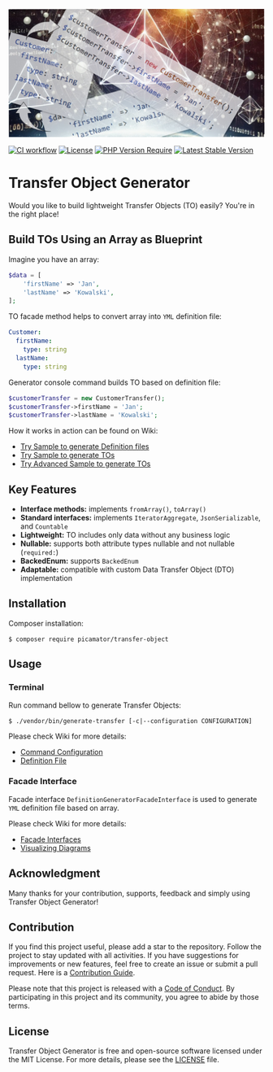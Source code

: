 ![Transfer Object Generator](.github/img/transfer-object-generator.jpg)

[![CI workflow](https://github.com/picamator/transfer-object/actions/workflows/ci.yml/badge.svg?event=push)](https://github.com/picamator/transfer-object/actions)
[![License](https://poser.pugx.org/picamator/transfer-object/license)](https://packagist.org/packages/picamator/transfer-object)
[![PHP Version Require](https://poser.pugx.org/picamator/transfer-object/require/php)](https://packagist.org/packages/picamator/transfer-object)
[![Latest Stable Version](https://poser.pugx.org/picamator/transfer-object/v)](https://packagist.org/packages/picamator/transfer-object)

Transfer Object Generator
==========================

Would you like to build lightweight Transfer Objects (TO) easily?
You're in the right place!

Build TOs Using an Array as Blueprint
------------------------------------

Imagine you have an array:
```php
$data = [
    'firstName' => 'Jan',
    'lastName' => 'Kowalski',
];
```

TO facade method helps to convert array into `YML` definition file:
```yml
Customer:
  firstName:
    type: string
  lastName:
    type: string
```

Generator console command builds TO based on definition file:
```php
$customerTransfer = new CustomerTransfer();
$customerTransfer->firstName = 'Jan';
$customerTransfer->lastName = 'Kowalski';
```

How it works in action can be found on Wiki:
 - [Try Sample to generate Definition files](/doc/samples/try-definition-generator.php)
 - [Try Sample to generate TOs](/doc/samples/try-transfer-generator.php)
 - [Try Advanced Sample to generate TOs](/doc/samples/try-advanced-transfer-generator.php)

Key Features
------------

* **Interface methods:** implements `fromArray()`, `toArray()`
* **Standard interfaces:** implements `IteratorAggregate`, `JsonSerializable`, and `Countable`
* **Lightweight:** TO includes only data without any business logic
* **Nullable:** supports both attribute types nullable and not nullable (`required:`)
* **BackedEnum:** supports `BackedEnum`
* **Adaptable:** compatible with custom Data Transfer Object (DTO) implementation

Installation
------------

Composer installation:

```shell
$ composer require picamator/transfer-object
```

Usage
-----

### Terminal

Run command bellow to generate Transfer Objects:

```shell
$ ./vendor/bin/generate-transfer [-c|--configuration CONFIGURATION]
```

Please check Wiki for more details:
- [Command Configuration](https://github.com/picamator/transfer-object/wiki/Command-Configuration)
- [Definition File](https://github.com/picamator/transfer-object/wiki/Definition-File)

### Facade Interface

Facade interface `DefinitionGeneratorFacadeInterface` is used to generate `YML` definition file
based on array.

Please check Wiki for more details:
- [Facade Interfaces](https://github.com/picamator/transfer-object/wiki/Facade-Interfaces)
- [Visualizing Diagrams](https://github.com/picamator/transfer-object/wiki/Visualising-Diagrams)

Acknowledgment
--------------

Many thanks for your contribution, supports, feedback and simply using Transfer Object Generator!

Contribution
------------

If you find this project useful, please add a star to the repository. Follow the project to stay updated with all activities.
If you have suggestions for improvements or new features, feel free to create an issue or submit a pull request.
Here is a [Contribution Guide](CONTRIBUTING.md).

Please note that this project is released with a [Code of Conduct](CODE_OF_CONDUCT.md).
By participating in this project and its community, you agree to abide by those terms.

License
-------

Transfer Object Generator is free and open-source software licensed under the MIT License.
For more details, please see the [LICENSE](LICENSE) file.
